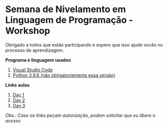 # Semana de Nivelamento em Linguagem de Programação - Workshop

Obrigado a todos que estão participando e espero que isso ajude vocês no processo de aprendizagem.

**Programa e linguagem usados**
1. [Visual Studio Code](https://code.visualstudio.com/)
2. [Python 3.9.6 (não obrigatoriamente essa versão)](https://www.python.org/)

**Links aulas**
1. [Day 1](https://drive.google.com/file/d/1h4qo07G2hwVwpG5BUPujaxvWpgTnWX4Q/view?usp=sharing)
2. [Day 2](https://drive.google.com/file/d/1DfPfwdmu7Ksr5U00R4d2uAtPrv0YYKTB/view?usp=sharing)
3. [Day 3](https://drive.google.com/file/d/1HslXaD9We-o0dSFZQZCfsbwIEl0wCdnB/view?usp=sharing)

*Obs.: Caso os links peçam autorização, podem solicitar que eu libero o acesso*

